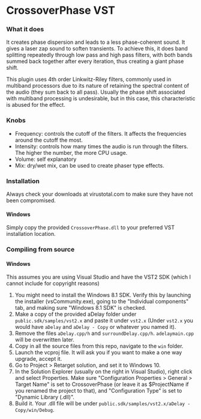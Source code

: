 <h1>CrossoverPhase VST</h1>

<h3>What it does</h3>

It creates phase dispersion and leads to a less phase-coherent sound. It gives a laser zap sound to soften transients.
To achieve this, it does band splitting repeatedly through low pass and high pass filters, with both bands summed back together after every iteration, thus creating a giant phase shift.

This plugin uses 4th order Linkwitz-Riley filters, commonly used in multiband processors due to its nature of retaining the spectral content of the audio (they sum back to all pass). Usually the phase shift associated with multiband processing is undesirable, but in this case, this characteristic is abused for the effect.

<h3>Knobs</h3>

- Frequency: controls the cutoff of the filters. It affects the frequencies around the cutoff the most.
- Intensity: controls how many times the audio is run through the filters. The higher the number, the more CPU usage.
- Volume: self explanatory
- Mix: dry/wet mix, can be used to create phaser type effects.

<h3>Installation</h3>

Always check your downloads at virustotal.com to make sure they have not been compromised.

<h4>Windows</h4>

Simply copy the provided `CrossoverPhase.dll` to your preferred VST installation location.

<h3>Compiling from source</h3>

<h4>Windows</h4>

This assumes you are using Visual Studio and have the VST2 SDK (which I cannot include for copyright reasons)
1. You might need to install the Windows 8.1 SDK. Verify this by launching the installer (vsCommunity.exe), 
going to the "Individual components" tab, and making sure "Windows 8.1 SDK" is checked.
2. Make a copy of the provided aDelay folder under `public.sdk/samples/vst2.x` and paste it under `vst2.x`
(Under `vst2.x` you would have `aDelay` and `aDelay - Copy` or whatever you named it).
3. Remove the files `aDelay.cpp/h` and `surroundDelay.cpp/h`. `adelaymain.cpp` will be overwritten later.
4. Copy in all the source files from this repo, navigate to the `win` folder.
5. Launch the vcproj file. It will ask you if you want to make a one way upgrade, accept it.
6. Go to Project > Retarget solution, and set it to Windows 10.
7. In the Solution Explorer (usually on the right in Visual Studio), right click and select Properties. 
Make sure "Configuration Properties > General > Target Name" is set to CrossoverPhase 
(or leave it as $ProjectName if you renamed the project to that), 
and "Configuration Type" is set to "Dynamic Library (.dll)".
8. Build it. Your .dll file will be under `public.sdk/samples/vst2.x/aDelay - Copy/win/Debug`.